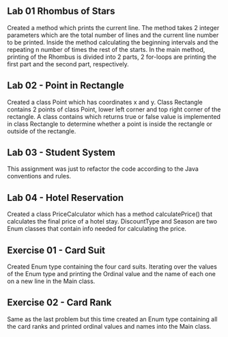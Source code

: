 Lab 01 Rhombus of Stars
-

Created a method which prints the current line. The method takes 2 integer parameters which are the total number of lines 
and the current line number to be printed. Inside the method calculating the beginning intervals and the repeating n number 
of times the rest of the starts. In the main method, printing of the Rhombus is divided into 2 parts, 2 for-loops 
are printing the first part and the second part, respectively. 

Lab 02 - Point in Rectangle
-

Created a class Point which has coordinates x and y. Class Rectangle contains 2 points of class Point, lower left corner 
and top right corner of the rectangle. A class contains which returns true or false value is implemented in class Rectangle 
to determine whether a point is inside the rectangle or outside of the rectangle. 

Lab 03 - Student System
-

This assignment was just to refactor the code according to the Java conventions and rules.

Lab 04 - Hotel Reservation
-

Created a class PriceCalculator which has a method calculatePrice() that calculates the final price of a hotel stay. 
DiscountType and Season are two Enum classes that contain info needed for calculating the price.

Exercise 01 - Card Suit
-

Created Enum type containing the four card suits. Iterating over the values of the Enum type and printing the Ordinal 
value and the name of each one on a new line in the Main class.

Exercise 02 - Card Rank
-

Same as the last problem but this time created an Enum type containing all the card ranks and printed ordinal values and 
names into the Main class.